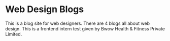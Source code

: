 # Web Design Blogs

This is a blog site for web designers. There are 4 blogs all about web design. This is a frontend intern test given by Bwow Health & Fitness Private Limited. 